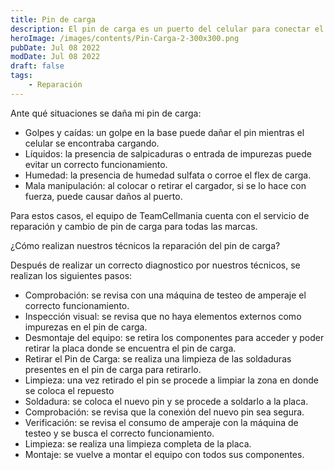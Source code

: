 ```yaml
---
title: Pin de carga
description: El pin de carga es un puerto del celular para conectar el cable cargador, dada la fácil manipulación es muy frecuente su ruptura, y siendo una parte fundamental para el funcionamiento de nuestro dispositivo su reparación es esencial.
heroImage: /images/contents/Pin-Carga-2-300x300.png
pubDate: Jul 08 2022
modDate: Jul 08 2022
draft: false
tags: 
    - Reparación
---
```


Ante qué situaciones se daña mi pin de carga:

- Golpes y caídas: un golpe en la base puede dañar el pin mientras el celular se encontraba cargando.
- Líquidos: la presencia de salpicaduras o entrada de impurezas puede evitar un correcto funcionamiento.
- Humedad: la presencia de humedad sulfata o corroe el flex de carga.
- Mala manipulación: al colocar o retirar el cargador, si se lo hace con fuerza, puede causar daños al puerto.

Para estos casos, el equipo de TeamCellmania cuenta con el servicio de reparación y cambio de pin de carga para todas las marcas.

¿Cómo realizan nuestros técnicos la reparación del pin de carga?

Después de realizar un correcto diagnostico por nuestros técnicos, se realizan los siguientes pasos:

- Comprobación: se revisa con una máquina de testeo de amperaje el correcto funcionamiento.
- Inspección visual: se revisa que no haya elementos externos como impurezas en el pin de carga.
- Desmontaje del equipo: se retira los componentes para acceder y poder retirar la placa donde se encuentra el pin de carga.
- Retirar el Pin de Carga: se realiza una limpieza de las soldaduras presentes en el pin de carga para retirarlo.
- Limpieza: una vez retirado el pin se procede a limpiar la zona en donde se coloca el repuesto
- Soldadura: se coloca el nuevo pin y se procede a soldarlo a la placa.
- Comprobación: se revisa que la conexión del nuevo pin sea segura.
- Verificación: se revisa el consumo de amperaje con la máquina de testeo y se busca el correcto funcionamiento.
- Limpieza: se realiza una limpieza completa de la placa.
- Montaje: se vuelve a montar el equipo con todos sus componentes.
